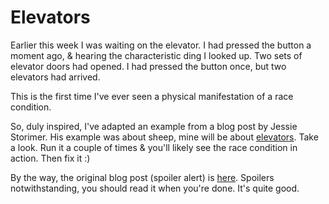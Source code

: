 # Elevators

Earlier this week I was waiting on the elevator. I had pressed the button a moment ago, & hearing the characteristic ding I looked up. Two sets of elevator doors had opened. I had pressed the button once, but two elevators had arrived. 

This is the first time I've ever seen a physical manifestation of a race condition.

So, duly inspired, I've adapted an example from a blog post by Jessie Storimer. His example was about sheep, mine will be about [elevators](elevator.rb). Take a look. Run it a couple of times & you'll likely see the race condition in action. Then fix it :)

By the way, the original blog post (spoiler alert) is [here](http://www.rubyinside.com/does-the-gil-make-your-ruby-code-thread-safe-6051.html). Spoilers notwithstanding, you should read it when you're done. It's quite good.
